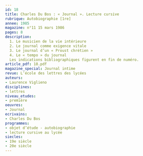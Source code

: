 ```yaml
---
id: 18
title: Charles Du Bos : « Journal ». Lecture cursive
rubrique: Autobiographie [1re]
annee: 1985
magazine: n°11 15 mars 1986
pages: 8
description: 
  1. Le musicien de la vie intérieure
  2. Le journal comme exigence vitale
  3. Le journal d’un « Proust chrétien »
  4. Le « tempo » du journal
  Les indications bibliographiques figurent en fin de numéro.
article_pdf: 18.pdf
magazine_special: Journal intime
revue: L’école des lettres des lycées
auteurs:
- Laurence Viglieno
disciplines:
- lettres
niveau_etudes:
- première
oeuvres:
- Journal
ecrivains:
- Charles Du Bos
programmes:
- objet d’étude - autobiographie
- lecture cursive au lycée
siecles:
- 19e siècle
- 20e siècle
---
```

